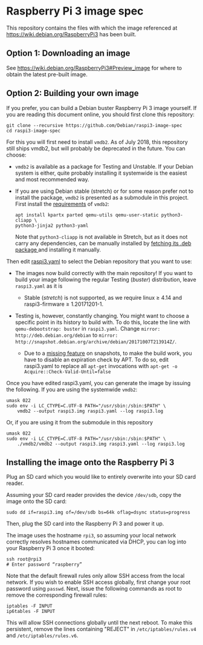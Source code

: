# Raspberry Pi 3 image spec

This repository contains the files with which the image referenced at
https://wiki.debian.org/RaspberryPi3 has been built.

## Option 1: Downloading an image

See https://wiki.debian.org/RaspberryPi3#Preview_image for where to obtain the latest pre-built image.

## Option 2: Building your own image

If you prefer, you can build a Debian buster Raspberry Pi 3 image
yourself. If you are reading this document online, you should first
clone this repository:

```shell
git clone --recursive https://github.com/Debian/raspi3-image-spec
cd raspi3-image-spec
```

For this you will first need to install `vmdb2`. As of July 2018, this
repository still ships vmdb2, but will probably be deprecated in the
future. You can choose:

- `vmdb2` is available as a package for Testing and Unstable. If your
  Debian system is either, quite probably installing it systemwide is
  the easiest and most recommended way.

- If you are using Debian stable (stretch) or for some reason prefer
  not to install the package, `vmdb2` is presented as a submodule in
  this project. First install the
  [requirements](http://git.liw.fi/vmdb2/tree/README) of `vmdb2`:

	```shell
	apt install kpartx parted qemu-utils qemu-user-static python3-cliapp \
    python3-jinja2 python3-yaml
	```

  Note that `python3-cliapp` is not available in Stretch, but as it
  does not carry any dependencies, can be manually installed by
  [fetching its .deb package ](https://packages.debian.org/buster/python3-cliapp)
  and installing it manually.

Then edit [raspi3.yaml](raspi3.yaml) to select the Debian repository that you
want to use:

- The images now build correctly with the main repository! If you want
  to build your image following the regular Testing (*buster*)
  distribution, leave `raspi3.yaml` as it is
    - Stable (*stretch*) is not supported, as we require linux ≥ 4.14
      and raspi3-firmware ≥ 1.20171201-1.

- Testing is, however, constantly changing. You might want to choose a
  specific point in its history to build with. To do this, locate the
  line with `qemu-debootstrap: buster` in `raspi3.yaml`. Change
  `mirror: http://deb.debian.org/debian` to `mirror:
  http://snapshot.debian.org/archive/debian/20171007T213914Z/`. 
    - Due to a
      [missing feature](https://bugs.debian.org/cgi-bin/bugreport.cgi?bug=763419)
      on snapshots, to make the build work, you have to disable an
      expiration check by APT. To do so, edit raspi3.yaml to replace
      all `apt-get` invocations with `apt-get -o
      Acquire::Check-Valid-Until=false`

Once you have edited raspi3.yaml, you can generate the image by
issuing the following. If you are using the systemwide `vmdb2`:

```shell
umask 022
sudo env -i LC_CTYPE=C.UTF-8 PATH="/usr/sbin:/sbin:$PATH" \
    vmdb2 --output raspi3.img raspi3.yaml --log raspi3.log
```

Or, if you are using it from the submodule in this repository

```shell
umask 022
sudo env -i LC_CTYPE=C.UTF-8 PATH="/usr/sbin:/sbin:$PATH" \
    ./vmdb2/vmdb2 --output raspi3.img raspi3.yaml --log raspi3.log
```

## Installing the image onto the Raspberry Pi 3

Plug an SD card which you would like to entirely overwrite into your SD card reader.

Assuming your SD card reader provides the device `/dev/sdb`, copy the image onto the SD card:

```shell
sudo dd if=raspi3.img of=/dev/sdb bs=64k oflag=dsync status=progress
```

Then, plug the SD card into the Raspberry Pi 3 and power it up.

The image uses the hostname `rpi3`, so assuming your local network correctly resolves hostnames communicated via DHCP, you can log into your Raspberry Pi 3 once it booted:

```shell
ssh root@rpi3
# Enter password “raspberry”
```

Note that the default firewall rules only allow SSH access from the local
network. If you wish to enable SSH access globally, first change your root
password using `passwd`. Next, issue the following commands as root to remove
the corresponding firewall rules:

```shell
iptables -F INPUT
ip6tables -F INPUT
```

This will allow SSH connections globally until the next reboot. To make this
persistent, remove the lines containing "REJECT" in `/etc/iptables/rules.v4` and
`/etc/iptables/rules.v6`.

